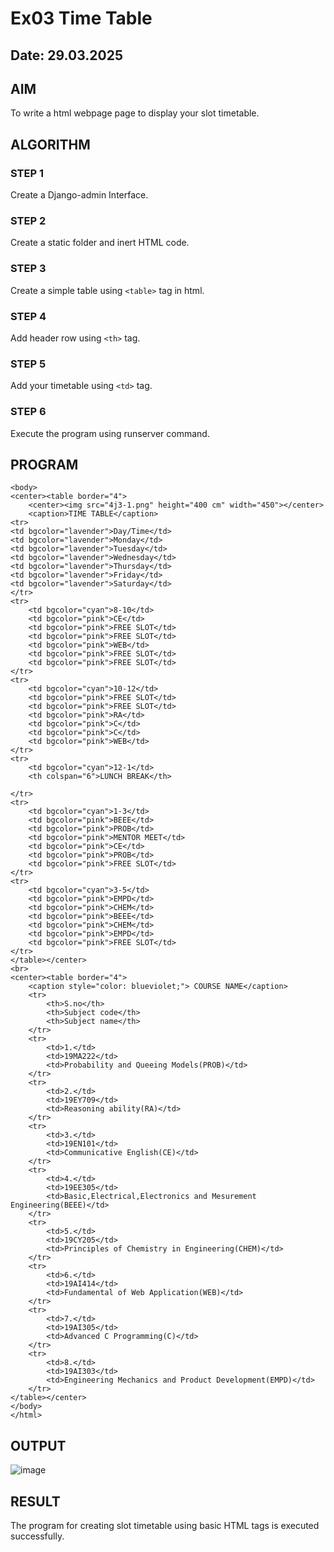 # Ex03 Time Table
## Date: 29.03.2025

## AIM
To write a html webpage page to display your slot timetable.

## ALGORITHM
### STEP 1
Create a Django-admin Interface.

### STEP 2
Create a static folder and inert HTML code.

### STEP 3
Create a simple table using ```<table>``` tag in html.

### STEP 4
Add header row using ```<th>``` tag.

### STEP 5
Add your timetable using ```<td>``` tag.

### STEP 6
Execute the program using runserver command.

## PROGRAM
```
<body>
<center><table border="4">
    <center><img src="4j3-1.png" height="400 cm" width="450"></center>
    <caption>TIME TABLE</caption>
<tr> 
<td bgcolor="lavender">Day/Time</td>
<td bgcolor="lavender">Monday</td>
<td bgcolor="lavender">Tuesday</td>
<td bgcolor="lavender">Wednesday</td>
<td bgcolor="lavender">Thursday</td>
<td bgcolor="lavender">Friday</td>
<td bgcolor="lavender">Saturday</td>
</tr>
<tr>
    <td bgcolor="cyan">8-10</td>
    <td bgcolor="pink">CE</td>
    <td bgcolor="pink">FREE SLOT</td>
    <td bgcolor="pink">FREE SLOT</td>
    <td bgcolor="pink">WEB</td>
    <td bgcolor="pink">FREE SLOT</td>
    <td bgcolor="pink">FREE SLOT</td>
</tr>
<tr>
    <td bgcolor="cyan">10-12</td>
    <td bgcolor="pink">FREE SLOT</td>
    <td bgcolor="pink">FREE SLOT</td>
    <td bgcolor="pink">RA</td>
    <td bgcolor="pink">C</td>
    <td bgcolor="pink">C</td>
    <td bgcolor="pink">WEB</td>
</tr>
<tr>
    <td bgcolor="cyan">12-1</td>
    <th colspan="6">LUNCH BREAK</th>
    
</tr>
<tr>
    <td bgcolor="cyan">1-3</td>
    <td bgcolor="pink">BEEE</td>
    <td bgcolor="pink">PROB</td>
    <td bgcolor="pink">MENTOR MEET</td>
    <td bgcolor="pink">CE</td>
    <td bgcolor="pink">PROB</td>
    <td bgcolor="pink">FREE SLOT</td>
</tr>
<tr>
    <td bgcolor="cyan">3-5</td>
    <td bgcolor="pink">EMPD</td>
    <td bgcolor="pink">CHEM</td>
    <td bgcolor="pink">BEEE</td>
    <td bgcolor="pink">CHEM</td>
    <td bgcolor="pink">EMPD</td>
    <td bgcolor="pink">FREE SLOT</td>
</tr>
</table></center>
<br>
<center><table border="4">
    <caption style="color: blueviolet;"> COURSE NAME</caption> 
    <tr>
        <th>S.no</th>
        <th>Subject code</th>
        <th>Subject name</th>
    </tr>
    <tr>
        <td>1.</td>
        <td>19MA222</td>
        <td>Probability and Queeing Models(PROB)</td>
    </tr> 
    <tr>
        <td>2.</td>
        <td>19EY709</td>
        <td>Reasoning ability(RA)</td>
    </tr>
    <tr>
        <td>3.</td>
        <td>19EN101</td>
        <td>Communicative English(CE)</td>
    </tr>
    <tr>
        <td>4.</td>
        <td>19EE305</td>
        <td>Basic,Electrical,Electronics and Mesurement Engineering(BEEE)</td>
    </tr>
    <tr>
        <td>5.</td>
        <td>19CY205</td>
        <td>Principles of Chemistry in Engineering(CHEM)</td>
    </tr>
    <tr>
        <td>6.</td>
        <td>19AI414</td>
        <td>Fundamental of Web Application(WEB)</td>
    </tr>
    <tr>
        <td>7.</td>
        <td>19AI305</td>
        <td>Advanced C Programming(C)</td>
    </tr>
    <tr>
        <td>8.</td>
        <td>19AI303</td>
        <td>Engineering Mechanics and Product Development(EMPD)</td>
    </tr>   
</table></center>
</body>
</html>
```

## OUTPUT
![image](https://github.com/user-attachments/assets/7c50992b-e7db-4496-9985-de97e6e2d547)


## RESULT
The program for creating slot timetable using basic HTML tags is executed successfully.
